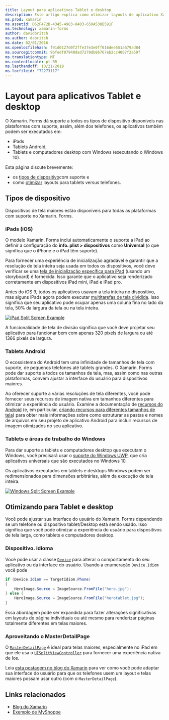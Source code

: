 ```yaml
---
title: Layout para aplicativos Tablet e desktop
description: Este artigo explica como otimizar layouts de aplicativo Xamarin. Forms para tablets, em vez de telefones.
ms.prod: xamarin
ms.assetid: D62F472B-4345-4983-8403-659A538B591F
ms.technology: xamarin-forms
author: davidbritch
ms.author: dabritch
ms.date: 02/01/2016
ms.openlocfilehash: f91d0127d0f2ffe37e3e0ff016dee551a679ad84
ms.sourcegitcommit: 9bfedf07940dad7270db86767eb2cc4007f2a59f
ms.translationtype: MT
ms.contentlocale: pt-BR
ms.lasthandoff: 10/21/2019
ms.locfileid: "72273117"
---
```

# <a name="layout-for-tablet-and-desktop-apps"></a>Layout para aplicativos Tablet e desktop

O Xamarin. Forms dá suporte a todos os tipos de dispositivo disponíveis nas plataformas com suporte, assim, além dos telefones, os aplicativos também podem ser executados em:

- iPads
- Tablets Android,
- Tablets e computadores desktop com Windows (executando o Windows 10).

Esta página discute brevemente:

- os [tipos de dispositivo](#Device_Types)com suporte e
- como [otimizar](#optimize) layouts para tablets versus telefones.

<a name="Device_Types" />

## <a name="device-types"></a>Tipos de dispositivo

Dispositivos de tela maiores estão disponíveis para todas as plataformas com suporte no Xamarin. Forms.

### <a name="ipads-ios"></a>iPads (iOS)

O modelo Xamarin. Forms inclui automaticamente o suporte a iPad ao definir a configuração do **info. plist > dispositivos** como **Universal** (o que significa que o iPhone e o iPad têm suporte).

Para fornecer uma experiência de inicialização agradável e garantir que a resolução de tela inteira seja usada em todos os dispositivos, você deve verificar se uma [tela de inicialização específica para iPad](~/ios/app-fundamentals/images-icons/launch-screens.md) (usando um storyboard) é fornecida. Isso garante que o aplicativo seja renderizado corretamente em dispositivos iPad mini, iPad e iPad pro.

Antes do iOS 9, todos os aplicativos usavam a tela inteira no dispositivo, mas alguns iPads agora podem executar [multitarefas de tela dividida](~/ios/platform/multitasking.md).
Isso significa que seu aplicativo pode ocupar apenas uma coluna fina no lado da tela, 50% da largura da tela ou na tela inteira.

[![](tablet-images/ipad-sml.png "iPad Split Screen Example")](tablet-images/ipad.png#lightbox "iPad Split Screen Example")

A funcionalidade de tela de divisão significa que você deve projetar seu aplicativo para funcionar bem com apenas 320 pixels de largura ou até 1366 pixels de largura.

### <a name="android-tablets"></a>Tablets Android

O ecossistema do Android tem uma infinidade de tamanhos de tela com suporte, de pequenos telefones até tablets grandes. O Xamarin. Forms pode dar suporte a todos os tamanhos de tela, mas, assim como nas outras plataformas, convém ajustar a interface do usuário para dispositivos maiores.

Ao oferecer suporte a várias resoluções de tela diferentes, você pode fornecer seus recursos de imagem nativa em tamanhos diferentes para otimizar a experiência do usuário.
Examine a documentação de [recursos do Android](~/android/app-fundamentals/resources-in-android/index.md) (e, em particular, [criando recursos para diferentes tamanhos de tela](~/android/app-fundamentals/resources-in-android/resources-for-varying-screens.md)) para obter mais informações sobre como estruturar as pastas e nomes de arquivos em seu projeto de aplicativo Android para incluir recursos de imagem otimizados no seu aplicativo.

### <a name="windows-tablets-and-desktops"></a>Tablets e áreas de trabalho do Windows

Para dar suporte a tablets e computadores desktop que executam o Windows, você precisará usar o [suporte do Windows UWP](~/xamarin-forms/platform/windows/installation/index.md), que cria aplicativos universais que são executados no Windows 10.

Os aplicativos executados em tablets e desktops Windows podem ser redimensionados para dimensões arbitrárias, além da execução de tela inteira.

[![](tablet-images/splitscreen-sml.png "Windows Split Screen Example")](tablet-images/splitscreen.png#lightbox "Windows Split Screen Example")

<a name="optimize" />

## <a name="optimizing-for-tablet-and-desktop"></a>Otimizando para Tablet e desktop

Você pode ajustar sua interface do usuário do Xamarin. Forms dependendo se um telefone ou dispositivo tablet/Desktop está sendo usado. Isso significa que você pode otimizar a experiência do usuário para dispositivos de tela larga, como tablets e computadores desktop.

### <a name="deviceidiom"></a>Dispositivo. idioma

Você pode usar a classe [`Device`](~/xamarin-forms/platform/device.md) para alterar o comportamento do seu aplicativo ou da interface do usuário. Usando a enumeração `Device.Idiom` você pode

```csharp
if (Device.Idiom == TargetIdiom.Phone)
{
    HeroImage.Source = ImageSource.FromFile("hero.jpg");
} else {
    HeroImage.Source = ImageSource.FromFile("herotablet.jpg");
}
```

Essa abordagem pode ser expandida para fazer alterações significativas em layouts de página individuais ou até mesmo para renderizar páginas totalmente diferentes em telas maiores.

### <a name="leveraging-masterdetailpage"></a>Aproveitando o MasterDetailPage

O [`MasterDetailPage`](xref:Xamarin.Forms.MasterDetailPage) é ideal para telas maiores, especialmente no iPad em que ele usa o [`UISplitViewController`](xref:UIKit.UISplitViewController) para fornecer uma experiência nativa de Ios.

Leia [esta postagem no blog do Xamarin](https://devblogs.microsoft.com/xamarin/bringing-xamarin-forms-apps-to-tablets/) para ver como você pode adaptar sua interface do usuário para que os telefones usem um layout e telas maiores possam usar outro (com o `MasterDetailPage`).

## <a name="related-links"></a>Links relacionados

- [Blog do Xamarin](https://devblogs.microsoft.com/xamarin/bringing-xamarin-forms-apps-to-tablets/)
- [Exemplo de MyShoppe](https://github.com/jamesmontemagno/myshoppe)
